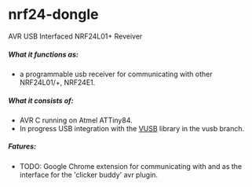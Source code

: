 # nrf24-dongle
AVR USB Interfaced NRF24L01+ Reveiver

##### What it functions as:
* a programmable usb receiver for communicating with other NRF24L01/+, NRF24E1.


##### What it consists of:
* AVR C running on Atmel ATTiny84.
* In progress USB integration with the [VUSB] library in the vusb branch.


##### Fatures:
* TODO: Google Chrome extension for communicating with and as the interface for the 'clicker buddy' avr plugin.

[VUSB]: https://www.obdev.at/products/vusb/index.html
